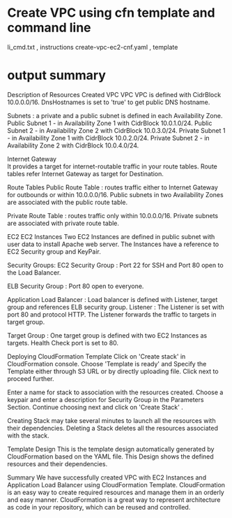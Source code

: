 # Create VPC using cfn template and command line 
li_cmd.txt , instructions 
create-vpc-ec2-cnf.yaml , template 

# output summary

Description of Resources Created
VPC
VPC
VPC is defined with CidrBlock 10.0.0.0/16.
DnsHostnames is set to 'true' to get public DNS hostname.

Subnets : a private and a public subnet is defined in each Availability Zone.
Public Subnet 1 - in Availability Zone 1 with CidrBlock 10.0.1.0/24.
Public Subnet 2 - in Availability Zone 2 with CidrBlock 10.0.3.0/24.
Private Subnet 1 - in Availability Zone 1 with CidrBlock 10.0.2.0/24.
Private Subnet 2 - in Availability Zone 2 with CidrBlock 10.0.4.0/24.
 
Internet Gateway  
It provides a target for internet-routable traffic in your route tables.
Route tables refer Internet Gateway as target for Destination.

Route Tables 
Public Route Table : routes traffic either to Internet Gateway for outbounds or within 10.0.0.0/16. Public subnets in two Availability  Zones are associated  with the public route table.

Private Route Table : routes traffic only within 10.0.0.0/16. Private subnets are associated  with private route table.

EC2
EC2 Instances
Two EC2 Instances are defined in public subnet with user data to install Apache web server.
The Instances have a reference to  EC2 Security  group and KeyPair.

Security Groups: 
EC2 Security Group : Port 22 for SSH and Port 80 open to the Load Balancer.

ELB Security Group :  Port 80 open to everyone.

Application  Load Balancer : Load balancer is defined with Listener, target group and references ELB security group.
Listener : The Listener is set with port 80 and protocol HTTP. The Listener forwards the traffic  to targets in target group.

Target Group : One target group is defined with two EC2 Instances as targets. Health Check port is set to 80.

Deploying CloudFormation Template
Click on 'Create stack' in CloudFormation console. Choose 'Template is ready' and Specify the Template either through S3 URL or by directly  uploading file. Click next to proceed further.

Enter a name for stack to association with the resources created. Choose a keypair and enter a description  for Security  Group in the Parameters Section. Continue choosing next and click on 'Create Stack' .

Creating Stack may take several minutes  to launch all the resources  with their dependencies. Deleting  a Stack deletes all the resources associated with the stack.

Template Design
This is the template design automatically generated by CloudFormation based on the YAML file. This Design shows the defined resources and their dependencies.

Summary
We have successfully  created VPC with EC2 Instances and Application Load Balancer using CloudFormation Template. CloudFormation is an easy way to create required resources  and manage them in an orderly  and easy manner. CloudFormation is a great way to represent architecture as code in your repository, which can be reused and controlled.